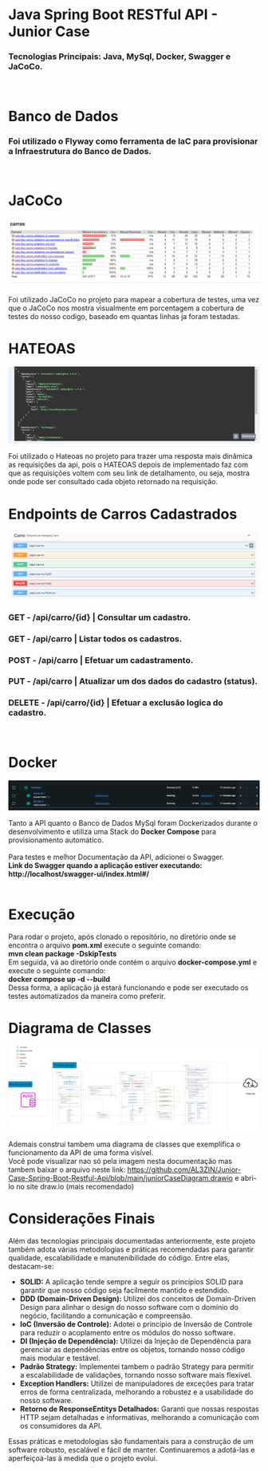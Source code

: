 # Java Spring Boot RESTful API - Junior Case
### Tecnologias Principais: Java, MySql, Docker, Swagger e JaCoCo.
<br>

# Banco de Dados
### Foi utilizado o Flyway como ferramenta de IaC para provisionar a Infraestrutura do Banco de Dados.
<br>

# JaCoCo
![image](https://github.com/AL3ZIN/Junior-Case-Spring-Boot-Restful-Api/blob/main/Java-Spring-Boot-RESTful-Api/assets/jaCoCo.png)

Foi utilizado JaCoCo no projeto para mapear a cobertura de testes, uma vez que o JaCoCo nos mostra visualmente em porcentagem a cobertura de testes do nosso codigo, baseado em quantas linhas ja foram testadas.

# HATEOAS
![image](https://github.com/AL3ZIN/Junior-Case-Spring-Boot-Restful-Api/blob/main/Java-Spring-Boot-RESTful-Api/assets/Hateoas1.png)

Foi utilizado o Hateoas no projeto para trazer uma resposta mais dinâmica as requisições da api, pois o HATEOAS depois de implementado faz com que as requisições voltem com seu link de detalhamento, ou seja, mostra onde pode ser consultado cada objeto retornado na requisição.
<br>

# Endpoints de Carros Cadastrados

![image](https://github.com/AL3ZIN/Junior-Case-Spring-Boot-Restful-Api/blob/main/Java-Spring-Boot-RESTful-Api/assets/requisicoes.png)

### GET - /api/carro/{id} | Consultar um cadastro.
### GET - /api/carro | Listar todos os cadastros.
### POST - /api/carro | Efetuar um cadastramento.
### PUT - /api/carro | Atualizar um dos dados do cadastro (status).
### DELETE - /api/carro/{id} |  Efetuar a exclusão logica do cadastro.
<br>

# Docker
![image](https://github.com/AL3ZIN/Junior-Case-Spring-Boot-Restful-Api/blob/main/Java-Spring-Boot-RESTful-Api/assets/docker.png)

Tanto a API quanto o Banco de Dados MySql foram Dockerizados durante o desenvolvimento e utiliza uma Stack do <b>Docker Compose</b> para provisionamento automático.
<br><br>
Para testes e melhor Documentação da API, adicionei o Swagger.
<br>
<b>Link do Swagger quando a aplicação estiver executando: http://localhost/swagger-ui/index.html#/</b>
<br><br>

# Execução
Para rodar o projeto, após clonado o repositório, no diretório onde se encontra o arquivo <b>pom.xml</b> execute o seguinte comando:
<br>
<b>mvn clean package -DskipTests</b>
<br>
Em seguida, vá ao diretório onde contém o arquivo <b>docker-compose.yml</b> e execute o seguinte comando:
<br>
<b>docker compose up -d --build</b>
<br>
Dessa forma, a aplicação já estará funcionando e pode ser executado os testes automatizados da maneira como preferir.

# Diagrama de Classes

![image](https://github.com/AL3ZIN/Junior-Case-Spring-Boot-Restful-Api/blob/main/JuniorCaseDiagram.png)

Ademais construi tambem uma diagrama de classes que exemplifica o funcionamento da API de uma forma visível.
<br>
Você pode visualizar nao só pela imagem nesta documentação mas tambem baixar o arquivo neste link: https://github.com/AL3ZIN/Junior-Case-Spring-Boot-Restful-Api/blob/main/juniorCaseDiagram.drawio e abri-lo no site draw.io (mais recomendado)


# Considerações Finais

Além das tecnologias principais documentadas anteriormente, este projeto também adota várias metodologias e práticas recomendadas para garantir qualidade, escalabilidade e manutenibilidade do código. Entre elas, destacam-se:

- **SOLID:** A aplicação tende sempre a seguir os princípios SOLID para garantir que nosso código seja facilmente mantido e estendido.
- **DDD (Domain-Driven Design):** Utilizei dos conceitos de Domain-Driven Design para alinhar o design do nosso software com o domínio do negócio, facilitando a comunicação e compreensão.
- **IoC (Inversão de Controle):** Adotei o princípio de Inversão de Controle para reduzir o acoplamento entre os módulos do nosso software.
- **DI (Injeção de Dependência):** Utilizei da Injeção de Dependência para gerenciar as dependências entre os objetos, tornando nosso código mais modular e testável.
- **Padrão Strategy:** Implementei tambem o padrão Strategy para permitir a escalabilidade de validações, tornando nosso software mais flexível.
- **Exception Handlers:** Utilizei de manipuladores de exceções para tratar erros de forma centralizada, melhorando a robustez e a usabilidade do nosso software.
- **Retorno de ResponseEntitys Detalhados:** Garanti que nossas respostas HTTP sejam detalhadas e informativas, melhorando a comunicação com os consumidores da API.

Essas práticas e metodologias são fundamentais para a construção de um software robusto, escalável e fácil de manter. Continuaremos a adotá-las e aperfeiçoá-las à medida que o projeto evolui.

